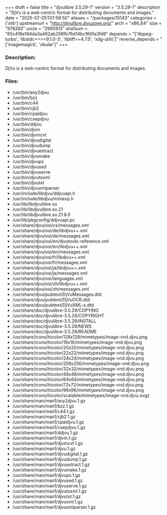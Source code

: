 +++
draft = false
title = "djvulibre 3.5.29-1"
version = "3.5.29-1"
description = "DjVu is a web-centric format for distributing documents and images."
date = "2025-07-05T07:59:50"
aliases = "/packages/15143"
categories = ['xlib']
upstreamurl = "http://djvulibre.djvuzone.org/"
arch = "x86_64"
size = "978260"
usize = "2990913"
sha1sum = "65c416e194da3a462ab258fb76d14bc160fa3fd9"
depends = "['libjpeg-turbo', 'libstdc++>=9.1.0-3', 'libtiff>=4.7.0', 'xdg-utils']"
reverse_depends = "['imagemagick', 'okular']"
+++
### Description: 
DjVu is a web-centric format for distributing documents and images.

### Files: 
* /usr/bin/any2djvu
* /usr/bin/bzz
* /usr/bin/c44
* /usr/bin/cjb2
* /usr/bin/cpaldjvu
* /usr/bin/csepdjvu
* /usr/bin/ddjvu
* /usr/bin/djvm
* /usr/bin/djvmcvt
* /usr/bin/djvudigital
* /usr/bin/djvudump
* /usr/bin/djvuextract
* /usr/bin/djvumake
* /usr/bin/djvups
* /usr/bin/djvused
* /usr/bin/djvuserve
* /usr/bin/djvutoxml
* /usr/bin/djvutxt
* /usr/bin/djvuxmlparser
* /usr/include/libdjvu/ddjvuapi.h
* /usr/include/libdjvu/miniexp.h
* /usr/lib/libdjvulibre.so
* /usr/lib/libdjvulibre.so.21
* /usr/lib/libdjvulibre.so.21.8.0
* /usr/lib/pkgconfig/ddjvuapi.pc
* /usr/share/djvu/osi/cs/messages.xml
* /usr/share/djvu/osi/de/libdjvu++.xml
* /usr/share/djvu/osi/de/messages.xml
* /usr/share/djvu/osi/en/djvutools-reference.xml
* /usr/share/djvu/osi/en/libdjvu++.xml
* /usr/share/djvu/osi/en/messages.xml
* /usr/share/djvu/osi/fr/libdjvu++.xml
* /usr/share/djvu/osi/fr/messages.xml
* /usr/share/djvu/osi/ja/libdjvu++.xml
* /usr/share/djvu/osi/ja/messages.xml
* /usr/share/djvu/osi/languages.xml
* /usr/share/djvu/osi/zh/libdjvu++.xml
* /usr/share/djvu/osi/zh/messages.xml
* /usr/share/djvu/pubtext/DjVuMessages.dtd
* /usr/share/djvu/pubtext/DjVuOCR.dtd
* /usr/share/djvu/pubtext/DjVuXML-s.dtd
* /usr/share/doc/djvulibre-3.5.29/COPYING
* /usr/share/doc/djvulibre-3.5.29/COPYRIGHT
* /usr/share/doc/djvulibre-3.5.29/INSTALL
* /usr/share/doc/djvulibre-3.5.29/NEWS
* /usr/share/doc/djvulibre-3.5.29/README
* /usr/share/icons/hicolor/128x128/mimetypes/image-vnd.djvu.png
* /usr/share/icons/hicolor/16x16/mimetypes/image-vnd.djvu.png
* /usr/share/icons/hicolor/20x20/mimetypes/image-vnd.djvu.png
* /usr/share/icons/hicolor/22x22/mimetypes/image-vnd.djvu.png
* /usr/share/icons/hicolor/24x24/mimetypes/image-vnd.djvu.png
* /usr/share/icons/hicolor/256x256/mimetypes/image-vnd.djvu.png
* /usr/share/icons/hicolor/32x32/mimetypes/image-vnd.djvu.png
* /usr/share/icons/hicolor/48x48/mimetypes/image-vnd.djvu.png
* /usr/share/icons/hicolor/64x64/mimetypes/image-vnd.djvu.png
* /usr/share/icons/hicolor/72x72/mimetypes/image-vnd.djvu.png
* /usr/share/icons/hicolor/96x96/mimetypes/image-vnd.djvu.png
* /usr/share/icons/hicolor/scalable/mimetypes/image-vnd.djvu.svgz
* /usr/share/man/man1/any2djvu.1.gz
* /usr/share/man/man1/bzz.1.gz
* /usr/share/man/man1/c44.1.gz
* /usr/share/man/man1/cjb2.1.gz
* /usr/share/man/man1/cpaldjvu.1.gz
* /usr/share/man/man1/csepdjvu.1.gz
* /usr/share/man/man1/ddjvu.1.gz
* /usr/share/man/man1/djvm.1.gz
* /usr/share/man/man1/djvmcvt.1.gz
* /usr/share/man/man1/djvu.1.gz
* /usr/share/man/man1/djvudigital.1.gz
* /usr/share/man/man1/djvudump.1.gz
* /usr/share/man/man1/djvuextract.1.gz
* /usr/share/man/man1/djvumake.1.gz
* /usr/share/man/man1/djvups.1.gz
* /usr/share/man/man1/djvused.1.gz
* /usr/share/man/man1/djvuserve.1.gz
* /usr/share/man/man1/djvutoxml.1.gz
* /usr/share/man/man1/djvutxt.1.gz
* /usr/share/man/man1/djvuxml.1.gz
* /usr/share/man/man1/djvuxmlparser.1.gz
